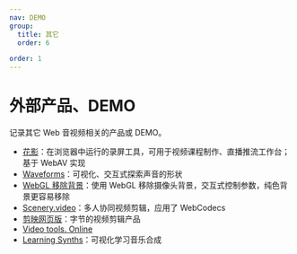 ```yaml
---
nav: DEMO
group:
  title: 其它
  order: 6

order: 1
---
```


# 外部产品、DEMO

记录其它 Web 音视频相关的产品或 DEMO。

- [花影](https://github.com/hughfenghen/bloom-shadow)：在浏览器中运行的录屏工具，可用于视频课程制作、直播推流工作台；基于 WebAV 实现
- [Waveforms](https://pudding.cool/2018/02/waveforms/)：可视化、交互式探索声音的形状
- [WebGL 移除背景](https://jameshfisher.com/2020/08/11/production-ready-green-screen-in-the-browser/)：使用 WebGL 移除摄像头背景，交互式控制参数，纯色背景更容易移除
- [Scenery.video](https://scenery.video)：多人协同视频剪辑，应用了 WebCodecs
- [剪映网页版](https://www.capcut.cn/web)：字节的视频剪辑产品
- [Video tools. Online](https://clideo.com/)
- [Learning Synths](https://learningsynths.ableton.com/en/get-started)：可视化学习音乐合成
